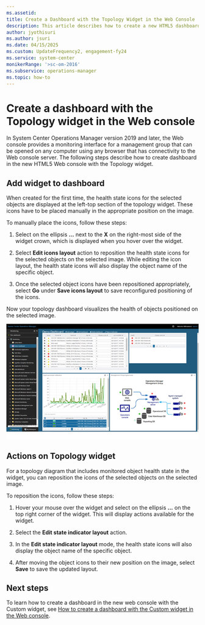 ```yaml
---
ms.assetid:
title: Create a Dashboard with the Topology Widget in the Web Console
description: This article describes how to create a new HTML5 dashboard in System Center Operations Manager with the Topology widget.
author: jyothisuri
ms.author: jsuri
ms.date: 04/15/2025
ms.custom: UpdateFrequency2, engagement-fy24
ms.service: system-center
monikerRange: '>sc-om-2016'
ms.subservice: operations-manager
ms.topic: how-to
---
```


# Create a dashboard with the Topology widget in the Web console



In System Center Operations Manager version 2019 and later, the Web console provides a monitoring interface for a management group that can be opened on any computer using any browser that has connectivity to the Web console server. The following steps describe how to create dashboard in the new HTML5 Web console with the Topology widget.

## Add widget to dashboard




When created for the first time, the health state icons for the selected objects are displayed at the left-top section of the topology widget. These icons have to be placed manually in the appropriate position on the image.

To manually place the icons, follow these steps:

1. Select on the ellipsis **…** next to the **X** on the right-most side of the widget crown, which is displayed when you hover over the widget.

2. Select **Edit icons layout** action to reposition the health state icons for the selected objects on the selected image. While editing the icon layout, the health state icons will also display the object name of the specific object.

3. Once the selected object icons have been repositioned appropriately, select **Go** under **Save icons layout** to save reconfigured positioning of the icons.

Now your topology dashboard visualizes the health of objects positioned on the selected image.

![Screenshot showing Completed example of Performance widget in dashboard.](./media/create-web-dashboard-topology/web-console-new-dashboard-topology-03.png)

## Actions on Topology widget

For a topology diagram that includes monitored object health state in the widget, you can reposition the icons of the selected objects on the selected image.

To reposition the icons, follow these steps:

1. Hover your mouse over the widget and select on the ellipsis **...** on the top right corner of the widget.  This will display actions available for the widget.

2. Select the **Edit state indicator layout** action.

3. In the **Edit state indicator layout** mode, the health state icons will also display the object name of the specific object.

4. After moving the object icons to their new position on the image, select **Save** to save the updated layout.

## Next steps

To learn how to create a dashboard in the new web console with the Custom widget, see [How to create a dashboard with the Custom widget in the Web console](manage-create-web-dashboard-custom.md).
